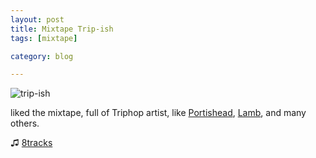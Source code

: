 ```yaml
---
layout: post
title: Mixtape Trip-ish
tags: [mixtape]

category: blog

---
```


![trip-ish](https://imgix.8tracks.com/mix_covers/000/570/340/27602.original.jpg?fm=jpg&q=65&sharp=15&vib=10&w=1024&h=1024&fit=max)

liked the mixtape, full of Triphop artist, like [Portishead](https://en.wikipedia.org/wiki/Portishead_(band)), [Lamb](https://en.wikipedia.org/wiki/Lamb_(band)), and many others.

♫ [8tracks](https://8tracks.com/shirink/trip-ish)
